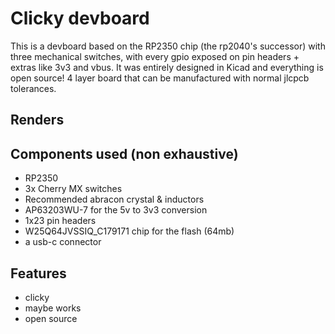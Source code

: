 # Clicky devboard

This is a devboard based on the RP2350 chip (the rp2040's successor) with three mechanical switches, with every gpio exposed on pin headers + extras like 3v3 and vbus. It was entirely designed in Kicad and everything is open source! 4 layer board that can be manufactured with normal jlcpcb tolerances.

## Renders

## Components used (non exhaustive)

- RP2350
- 3x Cherry MX switches
- Recommended abracon crystal & inductors
- AP63203WU-7 for the 5v to 3v3 conversion
- 1x23 pin headers
- W25Q64JVSSIQ_C179171 chip for the flash (64mb)
- a usb-c connector

## Features

- clicky
- maybe works
- open source
